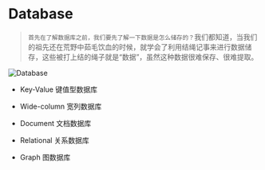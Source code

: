 # Database

> `首先在了解数据库之前，我们要先了解一下数据是怎么储存的？`我们都知道，当我们的祖先还在荒野中茹毛饮血的时候，就学会了利用结绳记事来进行数据储存，这些被打上结的绳子就是“数据”，虽然这种数据很难保存、很难提取。

![Database](https://pic1.zhimg.com/70/v2-b07d4b8eee2966cf71f618de7ab3215e_1440w.awebp?source=172ae18b&biz_tag=Post)

- Key-Value 键值型数据库

- Wide-column 宽列数据库

- Document 文档数据库

- Relational 关系数据库

- Graph 图数据库
